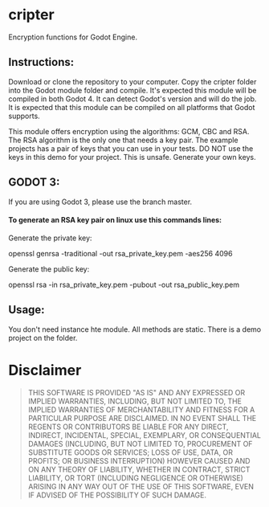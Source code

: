 # cripter
Encryption functions for Godot Engine.


## Instructions:
Download or clone the repository to your computer. Copy the cripter folder into the Godot module folder and compile.
It's expected this module will be compiled in both Godot 4. It can detect Godot's version and will do the job. 
It is expected that this module can be compiled on all platforms that Godot supports.

This module offers encryption using the algorithms: GCM, CBC and RSA. 
The RSA algorithm is the only one that needs a key pair.
The example projects has a pair of keys that you can use in your tests.
DO NOT use the keys in this demo for your project. This is unsafe. Generate your own keys.

## GODOT 3:
If you are using Godot 3, please use the branch master.

#### To generate an RSA key pair on linux use this commands lines:

Generate the private key:

openssl genrsa -traditional -out rsa_private_key.pem -aes256 4096

Generate the public key:

openssl rsa -in rsa_private_key.pem -pubout -out rsa_public_key.pem


## Usage:
You don't need instance hte module. All methods are static.
There is a demo project on the folder.


# Disclaimer

> THIS SOFTWARE IS PROVIDED "AS IS" AND ANY EXPRESSED OR IMPLIED WARRANTIES, INCLUDING, BUT NOT LIMITED TO, THE IMPLIED WARRANTIES OF MERCHANTABILITY AND FITNESS FOR A PARTICULAR PURPOSE ARE DISCLAIMED. IN NO EVENT SHALL THE REGENTS OR CONTRIBUTORS BE LIABLE FOR ANY DIRECT, INDIRECT, INCIDENTAL, SPECIAL, EXEMPLARY, OR CONSEQUENTIAL DAMAGES (INCLUDING, BUT NOT LIMITED TO, PROCUREMENT OF SUBSTITUTE GOODS OR SERVICES; LOSS OF USE, DATA, OR PROFITS; OR BUSINESS INTERRUPTION)
HOWEVER CAUSED AND ON ANY THEORY OF LIABILITY, WHETHER IN CONTRACT, STRICT LIABILITY, OR TORT (INCLUDING NEGLIGENCE OR OTHERWISE) ARISING IN ANY WAY OUT OF THE USE OF THIS SOFTWARE, EVEN IF ADVISED OF THE POSSIBILITY OF SUCH DAMAGE.
